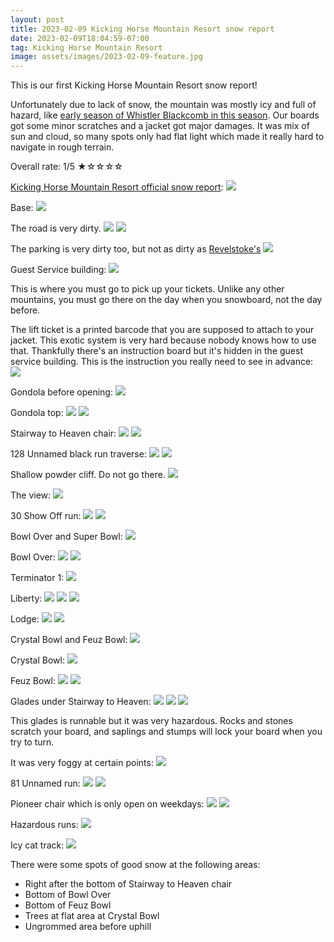 ```yaml
---
layout: post
title: 2023-02-09 Kicking Horse Mountain Resort snow report
date: 2023-02-09T18:04:59-07:00
tag: Kicking Horse Mountain Resort
image: assets/images/2023-02-09-feature.jpg
---
```


This is our first Kicking Horse Mountain Resort snow report!

Unfortunately due to lack of snow, the mountain was mostly icy and full of hazard, like [early season of Whistler Blackcomb in this season](https://vancouversnowboarding.ca/2022-11-30-whistler-blackcomb-snow-report/). Our boards got some minor scratches and a jacket got major damages. It was mix of sun and cloud, so many spots only had flat light which made it really hard to navigate in rough terrain.

Overall rate: 1/5 ★☆☆☆☆

[Kicking Horse Mountain Resort official snow report](https://kickinghorseresort.com/conditions/snow-report/):
![](/assets/images/2023-02-09-Screenshot_2023-02-09_17-12-11.png)

Base:
![](/assets/images/2023-02-09-base.jpg)

The road is very dirty.
![](/assets/images/2023-02-09-dirty-road-2.jpg)
![](/assets/images/2023-02-09-dirty-road.jpg)

The parking is very dirty too, but not as dirty as [Revelstoke's](https://vancouversnowboarding.ca/2023-02-07-revelstoke-mountain-resort-snow-report/)
![](/assets/images/2023-02-09-dirty-parking.jpg)

Guest Service building:
![](/assets/images/2023-02-09-guest-service.jpg)

This is where you must go to pick up your tickets. Unlike any other mountains, you must go there on the day when you snowboard, not the day before.

The lift ticket is a printed barcode that you are supposed to attach to your jacket. This exotic system is very hard because nobody knows how to use that. Thankfully there's an instruction board but it's hidden in the guest service building. This is the instruction you really need to see in advance:
![](/assets/images/2023-02-09-how-to-apply-your-lift-ticket.jpg)

Gondola before opening:
![](/assets/images/2023-02-09-gondola-before-opening.jpg)

Gondola top:
![](/assets/images/2023-02-09-gondola-top.jpg)
![](/assets/images/2023-02-09-gondola-top-2.jpg)

Stairway to Heaven chair:
![](/assets/images/2023-02-09-stairway-to-heaven-chair.jpg)
![](/assets/images/2023-02-09-stairway-to-heaven-top.jpg)

128 Unnamed black run traverse:
![](/assets/images/2023-02-09-128-unnamed-black-run-traverse.jpg)
![](/assets/images/2023-02-09-128-unnamed-black-run-traverse-2.jpg)

Shallow powder cliff. Do not go there.
![](/assets/images/2023-02-09-shallow-powder-cliff.jpg)

The view:
![](/assets/images/2023-02-09-view.jpg)

30 Show Off run:
![](/assets/images/2023-02-09-30-show-off.jpg)
![](/assets/images/2023-02-09-30-show-off-2.jpg)

Bowl Over and Super Bowl:
![](/assets/images/2023-02-09-bowl-over-super-bowl.jpg)

Bowl Over:
![](/assets/images/2023-02-09-bowl-over.jpg)
![](/assets/images/2023-02-09-bowl-over-2.jpg)

Terminator 1:
![](/assets/images/2023-02-09-terminator-1.jpg)

Liberty:
![](/assets/images/2023-02-09-liberty.jpg)
![](/assets/images/2023-02-09-liberty-2.jpg)
![](/assets/images/2023-02-09-liverty-3.jpg)

Lodge:
![](/assets/images/2023-02-09-lodge.jpg)
![](/assets/images/2023-02-09-lodge-2.jpg)

Crystal Bowl and Feuz Bowl:
![](/assets/images/2023-02-09-crystal-bowl-feuz-bowl.jpg)

Crystal Bowl:
![](/assets/images/2023-02-09-crystal-bowl.jpg)

Feuz Bowl:
![](/assets/images/2023-02-09-feuz-bowl.jpg)
![](/assets/images/2023-02-09-feuz-bowl-2.jpg)

Glades under Stairway to Heaven:
![](/assets/images/2023-02-09-glades-under-stairway-to-heaven.jpg)
![](/assets/images/2023-02-09-glades-under-stairway-to-heaven-2.jpg)
![](/assets/images/2023-02-09-glades-under-stairway-to-heaven-3.jpg)

This glades is runnable but it was very hazardous. Rocks and stones scratch your board, and saplings and stumps will lock your board when you try to turn.

It was very foggy at certain points:
![](/assets/images/2023-02-09-very-foggy.jpg)

81 Unnamed run:
![](/assets/images/2023-02-09-81-unnamed.jpg)
![](/assets/images/2023-02-09-81-unnamed-2.jpg)

Pioneer chair which is only open on weekdays:
![](/assets/images/2023-02-09-pioneer-chair.jpg)
![](/assets/images/2023-02-09-pioneer-chair-2.jpg)

Hazardous runs:
![](/assets/images/2023-02-09-hazardous.jpg)

Icy cat track:
![](/assets/images/2023-02-09-icy-cat-track.jpg)

There were some spots of good snow at the following areas:

* Right after the bottom of Stairway to Heaven chair
* Bottom of Bowl Over
* Bottom of Feuz Bowl
* Trees at flat area at Crystal Bowl
* Ungrommed area before uphill
